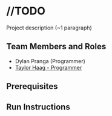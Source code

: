 # //TODO

Project description (~1 paragraph)

## Team Members and Roles

* Dylan Pranga (Programmer)
* [Taylor Haag - Programmer](https://github.com/haagta/CIS350-HW2-HAAG)

## Prerequisites

## Run Instructions
